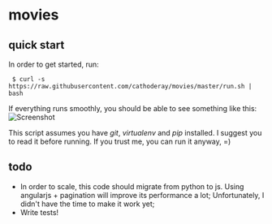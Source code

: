 # movies


## quick start

In order to get started, run:
```shell
 $ curl -s https://raw.githubusercontent.com/cathoderay/movies/master/run.sh | bash
```
If everything runs smoothly, you should be able to see something like this:
![Screenshot](https://github.com/cathoderay/movies/blob/master/screenshots/home.jpg"Home")


This script assumes you have *git*, *virtualenv* and *pip* installed. I suggest you to read it before running. If you trust me, you can run it anyway, =)

## todo
   * In order to scale, this code should migrate from python to js. Using angularjs + pagination will improve its performance a lot; Unfortunately, I didn't have the time to make it work yet;
   * Write tests!

